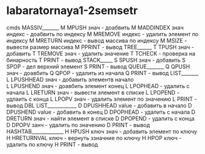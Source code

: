 # labaratornaya1-2semsetr
cmds
MASSIV_______
M MPUSH знач - доабвить 
M MADDINDEX знач индекс - доабвить по индексу 
M MREMOVE индекс - удалить элемент по индексу
M MRETURN индекс - вывод массива по индексу
M MSIZE - вывести размер массива 
M PPRINT - вывод 
TREE______
T TPUSH знач - добавить 
T TREMOVE знач - удалить значение
T TCHECK - проверка на бинарность
T PRINT - вывод
STACK_____
S SPUSH знач - добавить
S SPOP - дел верхний элемент
S PRINT - вывод
QUEUE_______
Q QPUSH знач - доавбить
Q QPOP - удалить из начала
Q PRINT - вывод
LIST_______
L LPUSHHEAD знач - добавить элементв начало  
L LPUSHEND знач - доавбить элемент  конец 
L LPOPHEAD - удалить с начала
L LRETURN знач - вывести элемент в списке
L LPOPEND - удлаить с конца
L LPOPV знач - удалить элемент по значению 
L PRINT - вывод 
DBL LIST____________
D DPUSHHEAD value - добавить в начало 
D DPUSHEND value - добавить в  конец
D DPOPHEAD - удалить с начала
D DRETURN знач - найти элемент в списке 
D DPOPEND - удалить с конца
D DPOPV занч - удалить по значению
D PRINT -  вывод
HASHTAB_____________
H HPUSH ключ знач - добавить элемент по ключу 
H HRETURNVAL ключ - вернуть ззначние по ключу
H HPOP ключ - удалить  по ключу
H PRINT  - вывод
